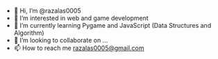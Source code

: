 - 👋 Hi, I’m @razalas0005
- 👀 I’m interested in web and game development
- 🌱 I’m currently learning Pygame and JavaScript (Data Structures and Algorithm)
- 💞️ I’m looking to collaborate on ...
- 📫 How to reach me razalas0005@gmail.com

<!---
razalas0005/razalas0005 is a ✨ special ✨ repository because its `README.md` (this file) appears on your GitHub profile.
You can click the Preview link to take a look at your changes.
--->
